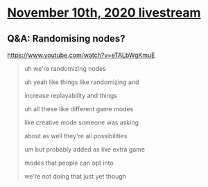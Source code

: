 # [November 10th, 2020 livestream](../2020-11-10.md)
## Q&A: Randomising nodes?
https://www.youtube.com/watch?v=eTALbWgKmuE
> uh we're randomizing nodes
> 
> uh yeah like things like randomizing and
> 
> increase replayability and things
> 
> uh all these like different game modes
> 
> like creative mode someone was asking
> 
> about as well they're all possibilities
> 
> um but probably added as like extra game
> 
> modes that people can opt into
> 
> we're not doing that just yet though
> 
